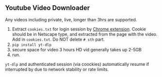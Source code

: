 ## Youtube Video Downloader
Any videos including private, live, longer than 3hrs are supported.

1. Extract `cookies.txt` for login session by [Chrome extension](https://chromewebstore.google.com/detail/get-cookiestxt-locally/cclelndahbckbenkjhflpdbgdldlbecc). Cookie should be in Netscape type, and extracted from the page with the video. Add in `cookies.txt`.
Do NOT delete `# sth` part.
2. `pip install yt-dlp`
3. secure space for video
3 hours HD vid generally takes up 2-5GB
4. run.


`yt-dlp` and authenticated session (via coockies) automatically resume if interrupted by due to network stability or rate limits.